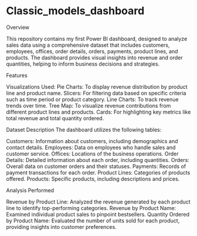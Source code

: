 # Classic_models_dashboard

Overview

This repository contains my first Power BI dashboard, designed to analyze sales data using a comprehensive dataset that includes customers, employees, offices, order details, orders, payments, product lines, and products. The dashboard provides visual insights into revenue and order quantities, helping to inform business decisions and strategies.



Features


Visualizations Used:
Pie Charts: To display revenue distribution by product line and product name. 
Slicers: For filtering data based on specific criteria such as time period or product category. 
Line Charts: To track revenue trends over time. Tree Map: To visualize revenue contributions from different product lines and products. 
Cards: For highlighting key metrics like total revenue and total quantity ordered.



Dataset Description The dashboard utilizes the following tables:


Customers: Information about customers, including demographics and contact details. 
Employees: Data on employees who handle sales and customer service.
Offices: Locations of the business operations. Order Details: Detailed information about each order, including quantities. 
Orders: Overall data on customer orders and their statuses. Payments: Records of payment transactions for each order. 
Product Lines: Categories of products offered. 
Products: Specific products, including descriptions and prices.



Analysis Performed

Revenue by Product Line: Analyzed the revenue generated by each product line to identify top-performing categories. 
Revenue by Product Name: Examined individual product sales to pinpoint bestsellers.
Quantity Ordered by Product Name: Evaluated the number of units sold for each product, providing insights into customer preferences.


